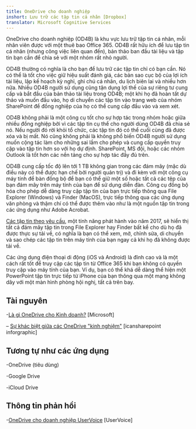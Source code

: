 ```yaml
---
title: OneDrive cho doanh nghiệp
inshort: Lưu trữ các tập tin cá nhân [Dropbox]
translator: Microsoft Cognitive Services
---
```



OneDrive cho doanh nghiệp (OD4B) là khu vực lưu trữ tập tin cá nhân, mỗi nhân viên được với một thuê bao Office 365. OD4B rất hữu ích để lưu tập tin cá nhân (nhưng công việc liên quan đến), bản thảo ban đầu tài liệu và tập tin bạn cần để chia sẻ với một nhóm rất nhỏ người.

OD4B thường có nghĩa là cho bạn để lưu trữ các tập tin chỉ có bạn cần. Nó có thể là tốt cho việc giữ hiệu suất đánh giá, các bản sao cục bộ của lợi ích tài liệu, lập kế hoạch kỳ nghỉ, ghi chú cá nhân, du lịch biên lai và nhiều hơn nữa. Nhiều OD4B người sử dụng cũng tận dụng lợi thế của sự riêng tư cung cấp và bắt đầu của bản thảo tài liệu trong OD4B; một khi họ đã hoàn tất dự thảo và muốn đầu vào, họ di chuyển các tập tin vào trang web của nhóm SharePoint để đồng nghiệp của họ có thể cung cấp đầu vào và xem xét.

OD4B không phải là một công cụ tốt cho sự hợp tác trong nhóm hoặc giữa nhiều đồng nghiệp bởi vì các tập tin cụ thể cho người dùng OD4B đã chia sẻ nó. Nếu người đó rời khỏi tổ chức, các tập tin đó có thể cuối cùng đã được xóa và bị mất. Nó cũng không phải là không phổ biến OD4B người sử dụng muốn cộng tác làm cho những sai lầm cho phép và cung cấp quyền truy cập vào tập tin hơn so với họ dự định. SharePoint, MS đội, hoặc các nhóm Outlook là tốt hơn các nền tảng cho sự hợp tác đầy đủ trên.

OD4B cung cấp tốc độ lên tới 1 TB không gian trong các đám mây (mặc dù điều này có thể được hạn chế bởi người quản trị) và đi kèm với một công cụ máy tính để bàn đồng bộ để bạn có thể giữ một số hoặc tất cả các tệp của bạn đám mây trên máy tính của bạn để sử dụng diễn đàn. Công cụ đồng bộ hóa cho phép dễ dàng truy cập tập tin của bạn trực tiếp thông qua File Explorer (Windows) và Finder (MacOS), trực tiếp thông qua các ứng dụng văn phòng và thậm chí có thể được thêm vào như là một nguồn tập tin trong các ứng dụng như Adobe Acrobat. 

[Các tập tin theo yêu cầu](https://blogs.office.com/en-us/2017/05/11/introducing-onedrive-files-on-demand-and-additional-features-making-it-easier-to-access-and-share-files/), một tính năng phát hành vào năm 2017, sẽ hiển thị tất cả đám mây tập tin trong File Explorer hay Finder bất kể cho dù họ đã được thực sự tải về, có nghĩa là bạn có thể xem, mở, chỉnh sửa, di chuyển và sao chép các tập tin trên máy tính của bạn ngay cả khi họ đã không được tải về.

Các ứng dụng điện thoại di động (iOS và Android) là đỉnh cao và là một cách rất tốt để truy cập các tập tin từ Office 365 khi bạn không có quyền truy cập vào máy tính của bạn. Ví dụ, bạn có thể khá dễ dàng thể hiện một PowerPoint tập tin trực tiếp từ iPhone của bạn thông qua một mạng không dây với một màn hình phòng hội nghị, tất cả trên bay.

Tài nguyên
---------

-[Là gì OneDrive cho
    Kinh doanh?](https://support.office.com/en-us/article/What-is-OneDrive-for-Business-187f90af-056f-47c0-9656-cc0ddca7fdc2)
    \[Microsoft\]

– [Sự khác biệt giữa các OneDrive
    "kinh nghiệm"](http://icsh.pt/OneDriveTree) \[icansharepoint
    inforgraphic\]

Tương tự như các ứng dụng
--------------------

-OneDrive (tiêu dùng)

-Google Drive

-iCloud Drive

Thông tin phản hồi
---------

-[OneDrive cho doanh nghiệp UserVoice](https://onedrive.uservoice.com/forums/262982-onedrive/category/86090-onedrive-for-business)
    \[UserVoice\]


